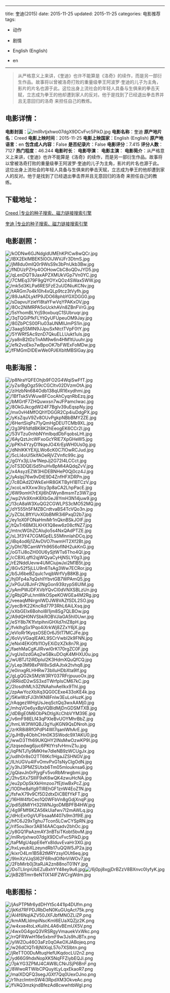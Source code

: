 
---
title: 奎迪(2015)
date: 2015-11-25
updated: 2015-11-25
categories: 电影推荐
tags:
- 动作
- 剧情

- English (English)
- en
---


> 从严格意义上来讲，《奎迪》也许不能算是《洛奇》的续作，而是另一部衍生作品。故事将以曾被洛奇打败的重量级拳王阿波罗·奎迪的儿子为主角，影片的片名也源于此。这位出身上流社会的年轻人具备与生俱来的拳击天赋，立志成为拳王的他却遭到家人的反对。他于是找到了已经退出拳击界并且无意回归的洛奇 来担任自己的教练。

## **电影详情**：

**电影封面**：<img src="https://image.tmdb.org/t/p/w200/mIRvtjxhwo07dgX9DCvFvc5PikD.jpg" alt="/mIRvtjxhwo07dgX9DCvFvc5PikD.jpg" title="/mIRvtjxhwo07dgX9DCvFvc5PikD.jpg">
**电影名称**：奎迪
**原产地片名**：Creed
**电影上映时间**：2015-11-25
**电影上映国家**：English (English)
**原产地语言**：en
**包含成人内容**：False
**是否纪录片**：False
**电影评分**：7.415
**评分人数**：7127
**热门程度**：46.244
**电影时长**：
**电影导演**：
**电影主演**：
**电影简介**：从严格意义上来讲，《奎迪》也许不能算是《洛奇》的续作，而是另一部衍生作品。故事将以曾被洛奇打败的重量级拳王阿波罗·奎迪的儿子为主角，影片的片名也源于此。这位出身上流社会的年轻人具备与生俱来的拳击天赋，立志成为拳王的他却遭到家人的反对。他于是找到了已经退出拳击界并且无意回归的洛奇 来担任自己的教练。

## **下载地址**：
[Creed |专业的种子搜索、磁力链接搜索引擎](https://movie.amd794.com:2083/?search=Creed&ordering=&mode=match_phrase&page_size=10&page=1)

[奎迪 |专业的种子搜索、磁力链接搜索引擎](https://movie.amd794.com:2083/?search=%E5%A5%8E%E8%BF%AA&ordering=&mode=match_phrase&page_size=10&page=1)
 

## **电影剧照**：
<img src="https://image.tmdb.org/t/p/original/kODNw6GJNdgldUMEhKPlCw8wQCr.jpg" alt="/kODNw6GJNdgldUMEhKPlCw8wQCr.jpg" title="/kODNw6GJNdgldUMEhKPlCw8wQCr.jpg"><img src="https://image.tmdb.org/t/p/original/lBX2EklMBEK5I0OIJWVJFr3DtmS.jpg" alt="/lBX2EklMBEK5I0OIJWVJFr3DtmS.jpg" title="/lBX2EklMBEK5I0OIJWVJFr3DtmS.jpg"><img src="https://image.tmdb.org/t/p/original/jM8du0mIQ0r9WsS9x3bPnUkb3Bw.jpg" alt="/jM8du0mIQ0r9WsS9x3bPnUkb3Bw.jpg" title="/jM8du0mIQ0r9WsS9x3bPnUkb3Bw.jpg"><img src="https://image.tmdb.org/t/p/original/fNDUzPZHy4OOHowCbC8oQDvJYD5.jpg" alt="/fNDUzPZHy4OOHowCbC8oQDvJYD5.jpg" title="/fNDUzPZHy4OOHowCbC8oQDvJYD5.jpg"><img src="https://image.tmdb.org/t/p/original/qLenDQT9JaxAPZXMUkVGp7Vn0YC.jpg" alt="/qLenDQT9JaxAPZXMUkVGp7Vn0YC.jpg" title="/qLenDQT9JaxAPZXMUkVGp7Vn0YC.jpg"><img src="https://image.tmdb.org/t/p/original/7CMEq379F9gQYOYxQOz4SWax5WW.jpg" alt="/7CMEq379F9gQYOYxQOz4SWax5WW.jpg" title="/7CMEq379F9gQYOYxQOz4SWax5WW.jpg"><img src="https://image.tmdb.org/t/p/original/mk5d3KLPa6RESFzE2uUDNiuKCNv.jpg" alt="/mk5d3KLPa6RESFzE2uUDNiuKCNv.jpg" title="/mk5d3KLPa6RESFzE2uUDNiuKCNv.jpg"><img src="https://image.tmdb.org/t/p/original/tARGm7o4k10h4xQLp9tcz3tVyfh.jpg" alt="/tARGm7o4k10h4xQLp9tcz3tVyfh.jpg" title="/tARGm7o4k10h4xQLp9tcz3tVyfh.jpg"><img src="https://image.tmdb.org/t/p/original/89JaADLykfP9JDO68phbYGXDGG0.jpg" alt="/89JaADLykfP9JDO68phbYGXDGG0.jpg" title="/89JaADLykfP9JDO68phbYGXDGG0.jpg"><img src="https://image.tmdb.org/t/p/original/sDapvuYzieYI8taYFwVqYPAKxOV.jpg" alt="/sDapvuYzieYI8taYFwVqYPAKxOV.jpg" title="/sDapvuYzieYI8taYFwVqYPAKxOV.jpg"><img src="https://image.tmdb.org/t/p/original/8Oc2NIMRPA5oUckhAVn8ZBnFVrG.jpg" alt="/8Oc2NIMRPA5oUckhAVn8ZBnFVrG.jpg" title="/8Oc2NIMRPA5oUckhAVn8ZBnFVrG.jpg"><img src="https://image.tmdb.org/t/p/original/5sYhomBLYrjS9oxbuqC1SUbruqr.jpg" alt="/5sYhomBLYrjS9oxbuqC1SUbruqr.jpg" title="/5sYhomBLYrjS9oxbuqC1SUbruqr.jpg"><img src="https://image.tmdb.org/t/p/original/3qTQGiPfkFLYtQyUFUpeuOM9Jay.jpg" alt="/3qTQGiPfkFLYtQyUFUpeuOM9Jay.jpg" title="/3qTQGiPfkFLYtQyUFUpeuOM9Jay.jpg"><img src="https://image.tmdb.org/t/p/original/80ZbPCS00Flu03aUNMIlJmPS1in.jpg" alt="/80ZbPCS00Flu03aUNMIlJmPS1in.jpg" title="/80ZbPCS00Flu03aUNMIlJmPS1in.jpg"><img src="https://image.tmdb.org/t/p/original/3aag5SMlN9JJpuSxNtctTVpF0tY.jpg" alt="/3aag5SMlN9JJpuSxNtctTVpF0tY.jpg" title="/3aag5SMlN9JJpuSxNtctTVpF0tY.jpg"><img src="https://image.tmdb.org/t/p/original/5YWRfSAc9znD7QkuELLUukt1uls.jpg" alt="/5YWRfSAc9znD7QkuELLUukt1uls.jpg" title="/5YWRfSAc9znD7QkuELLUukt1uls.jpg"><img src="https://image.tmdb.org/t/p/original/ya8nB2tDzTnAM9w6n4HM1tUuuhr.jpg" alt="/ya8nB2tDzTnAM9w6n4HM1tUuuhr.jpg" title="/ya8nB2tDzTnAM9w6n4HM1tUuuhr.jpg"><img src="https://image.tmdb.org/t/p/original/efk2voEko7wBpoOK7bFWExFoMDw.jpg" alt="/efk2voEko7wBpoOK7bFWExFoMDw.jpg" title="/efk2voEko7wBpoOK7bFWExFoMDw.jpg"><img src="https://image.tmdb.org/t/p/original/fFMGmDIDEwWe0PJ6XbltMBSlGay.jpg" alt="/fFMGmDIDEwWe0PJ6XbltMBSlGay.jpg" title="/fFMGmDIDEwWe0PJ6XbltMBSlGay.jpg">

## **电影海报**：
<img src="https://image.tmdb.org/t/p/original/p8NraYQFEOhjb9FO2G4WqiSwFfT.jpg" alt="/p8NraYQFEOhjb9FO2G4WqiSwFfT.jpg" title="/p8NraYQFEOhjb9FO2G4WqiSwFfT.jpg"><img src="https://image.tmdb.org/t/p/original/yZsrBgOgz59cCGCltv02DVzmOtA.jpg" alt="/yZsrBgOgz59cCGCltv02DVzmOtA.jpg" title="/yZsrBgOgz59cCGCltv02DVzmOtA.jpg"><img src="https://image.tmdb.org/t/p/original/ziHzbNn684Odb138qUR16xydhmi.jpg" alt="/ziHzbNn684Odb138qUR16xydhmi.jpg" title="/ziHzbNn684Odb138qUR16xydhmi.jpg"><img src="https://image.tmdb.org/t/p/original/1BfTsk5VWuw8FCocAhCyqnRbEzq.jpg" alt="/1BfTsk5VWuw8FCocAhCyqnRbEzq.jpg" title="/1BfTsk5VWuw8FCocAhCyqnRbEzq.jpg"><img src="https://image.tmdb.org/t/p/original/bMGrtF7ZHQuwxsn7wJFPamclwac.jpg" alt="/bMGrtF7ZHQuwxsn7wJFPamclwac.jpg" title="/bMGrtF7ZHQuwxsn7wJFPamclwac.jpg"><img src="https://image.tmdb.org/t/p/original/8OkGJkcgdW24F7BgIv39uEqspNy.jpg" alt="/8OkGJkcgdW24F7BgIv39uEqspNy.jpg" title="/8OkGJkcgdW24F7BgIv39uEqspNy.jpg"><img src="https://image.tmdb.org/t/p/original/mx0vH4MfOQhYDGGR2Cp4iuDdgPX.jpg" alt="/mx0vH4MfOQhYDGGR2Cp4iuDdgPX.jpg" title="/mx0vH4MfOQhYDGGR2Cp4iuDdgPX.jpg"><img src="https://image.tmdb.org/t/p/original/yKsZquV9Zv8OUvPgkpNBbBMY2ZE.jpg" alt="/yKsZquV9Zv8OUvPgkpNBbBMY2ZE.jpg" title="/yKsZquV9Zv8OUvPgkpNBbBMY2ZE.jpg"><img src="https://image.tmdb.org/t/p/original/6HertSiqPs71yQmHgDEUTCMb9XL.jpg" alt="/6HertSiqPs71yQmHgDEUTCMb9XL.jpg" title="/6HertSiqPs71yQmHgDEUTCMb9XL.jpg"><img src="https://image.tmdb.org/t/p/original/2g3P81dfdBK8K2hEeogEK6CCr2I.jpg" alt="/2g3P81dfdBK8K2hEeogEK6CCr2I.jpg" title="/2g3P81dfdBK8K2hEeogEK6CCr2I.jpg"><img src="https://image.tmdb.org/t/p/original/53VTzu0nhbNYmIbqdDbFqobsLHt.jpg" alt="/53VTzu0nhbNYmIbqdDbFqobsLHt.jpg" title="/53VTzu0nhbNYmIbqdDbFqobsLHt.jpg"><img src="https://image.tmdb.org/t/p/original/6AyQztJrcWFxoGcYRlE7XpGHeW5.jpg" alt="/6AyQztJrcWFxoGcYRlE7XpGHeW5.jpg" title="/6AyQztJrcWFxoGcYRlE7XpGHeW5.jpg"><img src="https://image.tmdb.org/t/p/original/pPKh4YzyD1NqeJO4XrEpWH0Us0g.jpg" alt="/pPKh4YzyD1NqeJO4XrEpWH0Us0g.jpg" title="/pPKh4YzyD1NqeJO4XrEpWH0Us0g.jpg"><img src="https://image.tmdb.org/t/p/original/dNhIKKYEXjLWo6cK0C7IOwRCJud.jpg" alt="/dNhIKKYEXjLWo6cK0C7IOwRCJud.jpg" title="/dNhIKKYEXjLWo6cK0C7IOwRCJud.jpg"><img src="https://image.tmdb.org/t/p/original/5cLl4oUl5kIfAOeRjVZVnflc99c.jpg" alt="/5cLl4oUl5kIfAOeRjVZVnflc99c.jpg" title="/5cLl4oUl5kIfAOeRjVZVnflc99c.jpg"><img src="https://image.tmdb.org/t/p/original/gGYx3jLUw1NepJj2G72I4LCCct.jpg" alt="/gGYx3jLUw1NepJj2G72I4LCCct.jpg" title="/gGYx3jLUw1NepJj2G72I4LCCct.jpg"><img src="https://image.tmdb.org/t/p/original/oTS3DQEiSd5huHvBpMi4AQdqZvV.jpg" alt="/oTS3DQEiSd5huHvBpMi4AQdqZvV.jpg" title="/oTS3DQEiSd5huHvBpMi4AQdqZvV.jpg"><img src="https://image.tmdb.org/t/p/original/x4AsyzEZW3HiDEBNHeP0Qj0cz4J.jpg" alt="/x4AsyzEZW3HiDEBNHeP0Qj0cz4J.jpg" title="/x4AsyzEZW3HiDEBNHeP0Qj0cz4J.jpg"><img src="https://image.tmdb.org/t/p/original/yAslpj76w9vDtE9D4ZnfHFXDRPn.jpg" alt="/yAslpj76w9vDtE9D4ZnfHFXDRPn.jpg" title="/yAslpj76w9vDtE9D4ZnfHFXDRPn.jpg"><img src="https://image.tmdb.org/t/p/original/7c8DAd2DWkEeHR8GKTByH1BTCzV.jpg" alt="/7c8DAd2DWkEeHR8GKTByH1BTCzV.jpg" title="/7c8DAd2DWkEeHR8GKTByH1BTCzV.jpg"><img src="https://image.tmdb.org/t/p/original/xcoLwXXxw3lcy3p8aCA2LhpPacE.jpg" alt="/xcoLwXXxw3lcy3p8aCA2LhpPacE.jpg" title="/xcoLwXXxw3lcy3p8aCA2LhpPacE.jpg"><img src="https://image.tmdb.org/t/p/original/6W9omH7rEXjI6hDWyn8msmTz3W7.jpg" alt="/6W9omH7rEXjI6hDWyn8msmTz3W7.jpg" title="/6W9omH7rEXjI6hDWyn8msmTz3W7.jpg"><img src="https://image.tmdb.org/t/p/original/wp2Vk9XmK8XbGeJ8YmH3N14juw9.jpg" alt="/wp2Vk9XmK8XbGeJ8YmH3N14juw9.jpg" title="/wp2Vk9XmK8XbGeJ8YmH3N14juw9.jpg"><img src="https://image.tmdb.org/t/p/original/13cA8aW3XuQG2CGWLPS3cMO52MQ.jpg" alt="/13cA8aW3XuQG2CGWLPS3cMO52MQ.jpg" title="/13cA8aW3XuQG2CGWLPS3cMO52MQ.jpg"><img src="https://image.tmdb.org/t/p/original/dY555h5FMZBCrdtvaBS4TcVQo3n.jpg" alt="/dY555h5FMZBCrdtvaBS4TcVQo3n.jpg" title="/dY555h5FMZBCrdtvaBS4TcVQo3n.jpg"><img src="https://image.tmdb.org/t/p/original/yZCbLBftYUvXGbBMR3i6PxqD2b7.jpg" alt="/yZCbLBftYUvXGbBMR3i6PxqD2b7.jpg" title="/yZCbLBftYUvXGbBMR3i6PxqD2b7.jpg"><img src="https://image.tmdb.org/t/p/original/ey1oX0FONaHmiMr1nQknBSkJOIF.jpg" alt="/ey1oX0FONaHmiMr1nQknBSkJOIF.jpg" title="/ey1oX0FONaHmiMr1nQknBSkJOIF.jpg"><img src="https://image.tmdb.org/t/p/original/tQxTr6BM3LKHX1Q8ew6z08cfNZ7.jpg" alt="/tQxTr6BM3LKHX1Q8ew6z08cfNZ7.jpg" title="/tQxTr6BM3LKHX1Q8ew6z08cfNZ7.jpg"><img src="https://image.tmdb.org/t/p/original/mtncWGhZCAIujlo5s4NxQAdPTZE.jpg" alt="/mtncWGhZCAIujlo5s4NxQAdPTZE.jpg" title="/mtncWGhZCAIujlo5s4NxQAdPTZE.jpg"><img src="https://image.tmdb.org/t/p/original/sL3f3Y47CGMGpELS5MlnnlahDCq.jpg" alt="/sL3f3Y47CGMGpELS5MlnnlahDCq.jpg" title="/sL3f3Y47CGMGpELS5MlnnlahDCq.jpg"><img src="https://image.tmdb.org/t/p/original/iBq4od6j1ZAvDVO7hwmHT2Xf2Bt.jpg" alt="/iBq4od6j1ZAvDVO7hwmHT2Xf2Bt.jpg" title="/iBq4od6j1ZAvDVO7hwmHT2Xf2Bt.jpg"><img src="https://image.tmdb.org/t/p/original/yDht7BCamWYh9656oflNH2ukKnG.jpg" alt="/yDht7BCamWYh9656oflNH2ukKnG.jpg" title="/yDht7BCamWYh9656oflNH2ukKnG.jpg"><img src="https://image.tmdb.org/t/p/original/oGTiJ8oZH00U6ySjtWTs6Tho4Ql.jpg" alt="/oGTiJ8oZH00U6ySjtWTs6Tho4Ql.jpg" title="/oGTiJ8oZH00U6ySjtWTs6Tho4Ql.jpg"><img src="https://image.tmdb.org/t/p/original/cCBXLqffi2qjWQyaCyHjNSLY0g3.jpg" alt="/cCBXLqffi2qjWQyaCyHjNSLY0g3.jpg" title="/cCBXLqffi2qjWQyaCyHjNSLY0g3.jpg"><img src="https://image.tmdb.org/t/p/original/rE2NddUevw4UMCiujwJxi2M1B5t.jpg" alt="/rE2NddUevw4UMCiujwJxi2M1B5t.jpg" title="/rE2NddUevw4UMCiujwJxi2M1B5t.jpg"><img src="https://image.tmdb.org/t/p/original/8Gv52f5jLLU9n6TsAg3Ww7ECRor.jpg" alt="/8Gv52f5jLLU9n6TsAg3Ww7ECRor.jpg" title="/8Gv52f5jLLU9n6TsAg3Ww7ECRor.jpg"><img src="https://image.tmdb.org/t/p/original/bSJi6beBZqulc1vqjbWrfVyB8KB.jpg" alt="/bSJi6beBZqulc1vqjbWrfVyB8KB.jpg" title="/bSJi6beBZqulc1vqjbWrfVyB8KB.jpg"><img src="https://image.tmdb.org/t/p/original/hj0Fp4a7qQshllYbvtGB7WPAmQ5.jpg" alt="/hj0Fp4a7qQshllYbvtGB7WPAmQ5.jpg" title="/hj0Fp4a7qQshllYbvtGB7WPAmQ5.jpg"><img src="https://image.tmdb.org/t/p/original/xPGuUBJnFr2NgGon939zypS6UIM.jpg" alt="/xPGuUBJnFr2NgGon939zypS6UIM.jpg" title="/xPGuUBJnFr2NgGon939zypS6UIM.jpg"><img src="https://image.tmdb.org/t/p/original/yAmPWJDFXVbYQvCl0dVNXSBLzUn.jpg" alt="/yAmPWJDFXVbYQvCl0dVNXSBLzUn.jpg" title="/yAmPWJDFXVbYQvCl0dVNXSBLzUn.jpg"><img src="https://image.tmdb.org/t/p/original/gRbjQPuLhmWkOSpeKOWGEa4M2Rg.jpg" alt="/gRbjQPuLhmWkOSpeKOWGEa4M2Rg.jpg" title="/gRbjQPuLhmWkOSpeKOWGEa4M2Rg.jpg"><img src="https://image.tmdb.org/t/p/original/veeaqMNirgnIWDJW8VAZfSDL2SO.jpg" alt="/veeaqMNirgnIWDJW8VAZfSDL2SO.jpg" title="/veeaqMNirgnIWDJW8VAZfSDL2SO.jpg"><img src="https://image.tmdb.org/t/p/original/yecBrK22KncRd77P3RhL6AiLXsq.jpg" alt="/yecBrK22KncRd77P3RhL6AiLXsq.jpg" title="/yecBrK22KncRd77P3RhL6AiLXsq.jpg"><img src="https://image.tmdb.org/t/p/original/xXbGEIx6Bohol8I1jm8Sg7QLBOw.jpg" alt="/xXbGEIx6Bohol8I1jm8Sg7QLBOw.jpg" title="/xXbGEIx6Bohol8I1jm8Sg7QLBOw.jpg"><img src="https://image.tmdb.org/t/p/original/A9dQH0NVSbkROBVJlaGA5hI0Uwr.jpg" alt="/A9dQH0NVSbkROBVJlaGA5hI0Uwr.jpg" title="/A9dQH0NVSbkROBVJlaGA5hI0Uwr.jpg"><img src="https://image.tmdb.org/t/p/original/eSY8b7K1fxtpihniGHXd7nlZ8pH.jpg" alt="/eSY8b7K1fxtpihniGHXd7nlZ8pH.jpg" title="/eSY8b7K1fxtpihniGHXd7nlZ8pH.jpg"><img src="https://image.tmdb.org/t/p/original/fvkIhgSx1Pqo4iXrkWj8ZZxY6jX.jpg" alt="/fvkIhgSx1Pqo4iXrkWj8ZZxY6jX.jpg" title="/fvkIhgSx1Pqo4iXrkWj8ZZxY6jX.jpg"><img src="https://image.tmdb.org/t/p/original/eVloRr1KyqsOSEOr6J5tT7MCJFe.jpg" alt="/eVloRr1KyqsOSEOr6J5tT7MCJFe.jpg" title="/eVloRr1KyqsOSEOr6J5tT7MCJFe.jpg"><img src="https://image.tmdb.org/t/p/original/6oVyVGaqIEAKL9SCrVwbI2k9FNN.jpg" alt="/6oVyVGaqIEAKL9SCrVwbI2k9FNN.jpg" title="/6oVyVGaqIEAKL9SCrVwbI2k9FNN.jpg"><img src="https://image.tmdb.org/t/p/original/eNxI4EKi0fb11OyEXiDzXZk8n7R.jpg" alt="/eNxI4EKi0fb11OyEXiDzXZk8n7R.jpg" title="/eNxI4EKi0fb11OyEXiDzXZk8n7R.jpg"><img src="https://image.tmdb.org/t/p/original/faehMaCgKJlRvwI0rK170rgZC0F.jpg" alt="/faehMaCgKJlRvwI0rK170rgZC0F.jpg" title="/faehMaCgKJlRvwI0rK170rgZC0F.jpg"><img src="https://image.tmdb.org/t/p/original/vgUs0zdGAq2w5BkuDOqK4MHXU0u.jpg" alt="/vgUs0zdGAq2w5BkuDOqK4MHXU0u.jpg" title="/vgUs0zdGAq2w5BkuDOqK4MHXU0u.jpg"><img src="https://image.tmdb.org/t/p/original/wUBTJ12iRDplul2K3HdmXQuQfCQ.jpg" alt="/wUBTJ12iRDplul2K3HdmXQuQfCQ.jpg" title="/wUBTJ12iRDplul2K3HdmXQuQfCQ.jpg"><img src="https://image.tmdb.org/t/p/original/yLep3M98xPW8xSdlAJtxk2tvhq8.jpg" alt="/yLep3M98xPW8xSdlAJtxk2tvhq8.jpg" title="/yLep3M98xPW8xSdlAJtxk2tvhq8.jpg"><img src="https://image.tmdb.org/t/p/original/e0inxgRLHHRw73bIIuHDbXta9If.jpg" alt="/e0inxgRLHHRw73bIIuHDbXta9If.jpg" title="/e0inxgRLHHRw73bIIuHDbXta9If.jpg"><img src="https://image.tmdb.org/t/p/original/gLgQG2kSMzW3RY037RFrjpuuoOx.jpg" alt="/gLgQG2kSMzW3RY037RFrjpuuoOx.jpg" title="/gLgQG2kSMzW3RY037RFrjpuuoOx.jpg"><img src="https://image.tmdb.org/t/p/original/iRRiidD2wSS3xdTWrfpIsCM67kC.jpg" alt="/iRRiidD2wSS3xdTWrfpIsCM67kC.jpg" title="/iRRiidD2wSS3xdTWrfpIsCM67kC.jpg"><img src="https://image.tmdb.org/t/p/original/2IosdhMLh3ZtNAahvAelIkx9Thl.jpg" alt="/2IosdhMLh3ZtNAahvAelIkx9Thl.jpg" title="/2IosdhMLh3ZtNAahvAelIkx9Thl.jpg"><img src="https://image.tmdb.org/t/p/original/zpAwYozXbXq3QG0CExe433oKE4k.jpg" alt="/zpAwYozXbXq3QG0CExe433oKE4k.jpg" title="/zpAwYozXbXq3QG0CExe433oKE4k.jpg"><img src="https://image.tmdb.org/t/p/original/5KwWzFJi3h1KN8Fnlw3EuLoHuzK.jpg" alt="/5KwWzFJi3h1KN8Fnlw3EuLoHuzK.jpg" title="/5KwWzFJi3h1KN8Fnlw3EuLoHuzK.jpg"><img src="https://image.tmdb.org/t/p/original/rAqgezWHgUsJeqSctQq3wxAAMj0.jpg" alt="/rAqgezWHgUsJeqSctQq3wxAAMj0.jpg" title="/rAqgezWHgUsJeqSctQq3wxAAMj0.jpg"><img src="https://image.tmdb.org/t/p/original/mhqVOe6yxBpVQBIdMjDnGDSMTXB.jpg" alt="/mhqVOe6yxBpVQBIdMjDnGDSMTXB.jpg" title="/mhqVOe6yxBpVQBIdMjDnGDSMTXB.jpg"><img src="https://image.tmdb.org/t/p/original/dDBgE0M6ObPkDtIgXcChbVYM39E.jpg" alt="/dDBgE0M6ObPkDtIgXcChbVYM39E.jpg" title="/dDBgE0M6ObPkDtIgXcChbVYM39E.jpg"><img src="https://image.tmdb.org/t/p/original/v6mF98ELf43qPXIeBvUOYMhrBbZ.jpg" alt="/v6mF98ELf43qPXIeBvUOYMhrBbZ.jpg" title="/v6mF98ELf43qPXIeBvUOYMhrBbZ.jpg"><img src="https://image.tmdb.org/t/p/original/hmLW3fWlQBJ3gYujKGN9QsDNroh.jpg" alt="/hmLW3fWlQBJ3gYujKGN9QsDNroh.jpg" title="/hmLW3fWlQBJ3gYujKGN9QsDNroh.jpg"><img src="https://image.tmdb.org/t/p/original/zrKR8i8RfOPdPI4Wl7qanlWhArE.jpg" alt="/zrKR8i8RfOPdPI4Wl7qanlWhArE.jpg" title="/zrKR8i8RfOPdPI4Wl7qanlWhArE.jpg"><img src="https://image.tmdb.org/t/p/original/gJHBy4ObhCHn0K3SWodc9X1AKU0.jpg" alt="/gJHBy4ObhCHn0K3SWodc9X1AKU0.jpg" title="/gJHBy4ObhCHn0K3SWodc9X1AKU0.jpg"><img src="https://image.tmdb.org/t/p/original/wwD3Tfh69UKQHY2INsMwOzwKP9I.jpg" alt="/wwD3Tfh69UKQHY2INsMwOzwKP9I.jpg" title="/wwD3Tfh69UKQHY2INsMwOzwKP9I.jpg"><img src="https://image.tmdb.org/t/p/original/lzqsedwg6juc6PKtYrsfvHmvZ1u.jpg" alt="/lzqsedwg6juc6PKtYrsfvHmvZ1u.jpg" title="/lzqsedwg6juc6PKtYrsfvHmvZ1u.jpg"><img src="https://image.tmdb.org/t/p/original/iqPNTJ1y9MKHw7dIeNB9zWCUgJx.jpg" alt="/iqPNTJ1y9MKHw7dIeNB9zWCUgJx.jpg" title="/iqPNTJ1y9MKHw7dIeNB9zWCUgJx.jpg"><img src="https://image.tmdb.org/t/p/original/udlh0r8sO2TT6tKc1HgaJZSHNGV.jpg" alt="/udlh0r8sO2TT6tKc1HgaJZSHNGV.jpg" title="/udlh0r8sO2TT6tKc1HgaJZSHNGV.jpg"><img src="https://image.tmdb.org/t/p/original/lLhUGVu4IFvOmvPxG1sNyCIgOdN.jpg" alt="/lLhUGVu4IFvOmvPxG1sNyCIgOdN.jpg" title="/lLhUGVu4IFvOmvPxG1sNyCIgOdN.jpg"><img src="https://image.tmdb.org/t/p/original/y3hJ3PMZSUtxb6Tm05mlouknsa6.jpg" alt="/y3hJ3PMZSUtxb6Tm05mlouknsa6.jpg" title="/y3hJ3PMZSUtxb6Tm05mlouknsa6.jpg"><img src="https://image.tmdb.org/t/p/original/gQiavJn0rPjygFv5voRbMrwgbmi.jpg" alt="/gQiavJn0rPjygFv5voRbMrwgbmi.jpg" title="/gQiavJn0rPjygFv5voRbMrwgbmi.jpg"><img src="https://image.tmdb.org/t/p/original/2hvSXx7SllIF9xK6wQK4zwuHcNA.jpg" alt="/2hvSXx7SllIF9xK6wQK4zwuHcNA.jpg" title="/2hvSXx7SllIF9xK6wQK4zwuHcNA.jpg"><img src="https://image.tmdb.org/t/p/original/eu2pOpSkXkHmzoo7fEjtiwBxPcZ.jpg" alt="/eu2pOpSkXkHmzoo7fEjtiwBxPcZ.jpg" title="/eu2pOpSkXkHmzoo7fEjtiwBxPcZ.jpg"><img src="https://image.tmdb.org/t/p/original/1ODhe8aYg9TIREhGF1znW4EoZ1N.jpg" alt="/1ODhe8aYg9TIREhGF1znW4EoZ1N.jpg" title="/1ODhe8aYg9TIREhGF1znW4EoZ1N.jpg"><img src="https://image.tmdb.org/t/p/original/fsfwX79v9Cf5D2dtxDiCBEfYkFT.jpg" alt="/fsfwX79v9Cf5D2dtxDiCBEfYkFT.jpg" title="/fsfwX79v9Cf5D2dtxDiCBEfYkFT.jpg"><img src="https://image.tmdb.org/t/p/original/16HW4fbCeo1Q0WFbVn8gGdjXnqP.jpg" alt="/16HW4fbCeo1Q0WFbVn8gGdjXnqP.jpg" title="/16HW4fbCeo1Q0WFbVn8gGdjXnqP.jpg"><img src="https://image.tmdb.org/t/p/original/pdl5j8MIYH32IWNJgoDMBPFB4HW.jpg" alt="/pdl5j8MIYH32IWNJgoDMBPFB4HW.jpg" title="/pdl5j8MIYH32IWNJgoDMBPFB4HW.jpg"><img src="https://image.tmdb.org/t/p/original/4g9FMf6KZA56kUiafwv7I2mAWLq.jpg" alt="/4g9FMf6KZA56kUiafwv7I2mAWLq.jpg" title="/4g9FMf6KZA56kUiafwv7I2mAWLq.jpg"><img src="https://image.tmdb.org/t/p/original/dHcExr0gVUFbsaaM407s9m3f9lE.jpg" alt="/dHcExr0gVUFbsaaM407s9m3f9lE.jpg" title="/dHcExr0gVUFbsaaM407s9m3f9lE.jpg"><img src="https://image.tmdb.org/t/p/original/hfC6J29xTghu7Tcon5LCwCYSpRN.jpg" alt="/hfC6J29xTghu7Tcon5LCwCYSpRN.jpg" title="/hfC6J29xTghu7Tcon5LCwCYSpRN.jpg"><img src="https://image.tmdb.org/t/p/original/rif5ou3kor3AB14AACqadv2bhOc.jpg" alt="/rif5ou3kor3AB14AACqadv2bhOc.jpg" title="/rif5ou3kor3AB14AACqadv2bhOc.jpg"><img src="https://image.tmdb.org/t/p/original/y8GQ1PaAzmAY3nBTsiTKobt5bvM.jpg" alt="/y8GQ1PaAzmAY3nBTsiTKobt5bvM.jpg" title="/y8GQ1PaAzmAY3nBTsiTKobt5bvM.jpg"><img src="https://image.tmdb.org/t/p/original/mIRvtjxhwo07dgX9DCvFvc5PikD.jpg" alt="/mIRvtjxhwo07dgX9DCvFvc5PikD.jpg" title="/mIRvtjxhwo07dgX9DCvFvc5PikD.jpg"><img src="https://image.tmdb.org/t/p/original/taPMgU4ppE6eYx8IduvEvaHr3XG.jpg" alt="/taPMgU4ppE6eYx8IduvEvaHr3XG.jpg" title="/taPMgU4ppE6eYx8IduvEvaHr3XG.jpg"><img src="https://image.tmdb.org/t/p/original/hxLyeubXLzeyndRb17uQQW5JP2a.jpg" alt="/hxLyeubXLzeyndRb17uQQW5JP2a.jpg" title="/hxLyeubXLzeyndRb17uQQW5JP2a.jpg"><img src="https://image.tmdb.org/t/p/original/kixrO4Lm1B582tMRYzsylOUt6eq.jpg" alt="/kixrO4Lm1B582tMRYzsylOUt6eq.jpg" title="/kixrO4Lm1B582tMRYzsylOUt6eq.jpg"><img src="https://image.tmdb.org/t/p/original/9lmXzVJqSI62F6RndOINnViWOv7.jpg" alt="/9lmXzVJqSI62F6RndOINnViWOv7.jpg" title="/9lmXzVJqSI62F6RndOINnViWOv7.jpg"><img src="https://image.tmdb.org/t/p/original/2FbMirb0j3taRJA2zn88noT01NY.jpg" alt="/2FbMirb0j3taRJA2zn88noT01NY.jpg" title="/2FbMirb0j3taRJA2zn88noT01NY.jpg"><img src="https://image.tmdb.org/t/p/original/DoTLlinjnUbEZuBxhYY48ey9u6.jpg" alt="/DoTLlinjnUbEZuBxhYY48ey9u6.jpg" title="/DoTLlinjnUbEZuBxhYY48ey9u6.jpg"><img src="https://image.tmdb.org/t/p/original/6j0pj8xgjDrBZzV8BXnvc0IyfyK.jpg" alt="/6j0pj8xgjDrBZzV8BXnvc0IyfyK.jpg" title="/6j0pj8xgjDrBZzV8BXnvc0IyfyK.jpg"><img src="https://image.tmdb.org/t/p/original/jkB2BTmrr8eNTIX14lFZWCrgWdm.jpg" alt="/jkB2BTmrr8eNTIX14lFZWCrgWdm.jpg" title="/jkB2BTmrr8eNTIX14lFZWCrgWdm.jpg">

## **电影图标**：
<img src="https://image.tmdb.org/t/p/original/jAsPTPMr6ydDHYt5c441lp4DUfm.png" alt="/jAsPTPMr6ydDHYt5c441lp4DUfm.png" title="/jAsPTPMr6ydDHYt5c441lp4DUfm.png"><img src="https://image.tmdb.org/t/p/original/jkKd7RFPDJRbDeN0KuGUqAct75k.png" alt="/jkKd7RFPDJRbDeN0KuGUqAct75k.png" title="/jkKd7RFPDJRbDeN0KuGUqAct75k.png"><img src="https://image.tmdb.org/t/p/original/Al4f6NqlAZV50JXFJbfMNOZLiZP.png" alt="/Al4f6NqlAZV50JXFJbfMNOZLiZP.png" title="/Al4f6NqlAZV50JXFJbfMNOZLiZP.png"><img src="https://image.tmdb.org/t/p/original/kmAMLldmpiNscKmI6EUaXQZjz2K.png" alt="/kmAMLldmpiNscKmI6EUaXQZjz2K.png" title="/kmAMLldmpiNscKmI6EUaXQZjz2K.png"><img src="https://image.tmdb.org/t/p/original/w4xxe4toLxKulihL4A6vBEmUX5V.png" alt="/w4xxe4toLxKulihL4A6vBEmUX5V.png" title="/w4xxe4toLxKulihL4A6vBEmUX5V.png"><img src="https://image.tmdb.org/t/p/original/4wx0G4goQ3VRSRgyVmauekVxWkc.png" alt="/4wx0G4goQ3VRSRgyVmauekVxWkc.png" title="/4wx0G4goQ3VRSRgyVmauekVxWkc.png"><img src="https://image.tmdb.org/t/p/original/rrQFRWwH16e5xbmF9w3Js9hJBTx.png" alt="/rrQFRWwH16e5xbmF9w3Js9hJBTx.png" title="/rrQFRWwH16e5xbmF9w3Js9hJBTx.png"><img src="https://image.tmdb.org/t/p/original/yIWZOu46O3aFz0qOAeOXJABojeq.png" alt="/yIWZOu46O3aFz0qOAeOXJABojeq.png" title="/yIWZOu46O3aFz0qOAeOXJABojeq.png"><img src="https://image.tmdb.org/t/p/original/w26dClQTr8jNIXiqL57o7XSIbtn.png" alt="/w26dClQTr8jNIXiqL57o7XSIbtn.png" title="/w26dClQTr8jNIXiqL57o7XSIbtn.png"><img src="https://image.tmdb.org/t/p/original/jReTTO0DuMtuqHefUKqdocLU2n2.png" alt="/jReTTO0DuMtuqHefUKqdocLU2n2.png" title="/jReTTO0DuMtuqHefUKqdocLU2n2.png"><img src="https://image.tmdb.org/t/p/original/yd66G9hdxNopXK5NqFFZiybEQJi.png" alt="/yd66G9hdxNopXK5NqFFZiybEQJi.png" title="/yd66G9hdxNopXK5NqFFZiybEQJi.png"><img src="https://image.tmdb.org/t/p/original/7pkYG3ZPMJ4CAW8LCNrJSjP6BnF.png" alt="/7pkYG3ZPMJ4CAW8LCNrJSjP6BnF.png" title="/7pkYG3ZPMJ4CAW8LCNrJSjP6BnF.png"><img src="https://image.tmdb.org/t/p/original/8WwoRTWibCPQuyitLyLqxEkaoR7.png" alt="/8WwoRTWibCPQuyitLyLqxEkaoR7.png" title="/8WwoRTWibCPQuyitLyLqxEkaoR7.png"><img src="https://image.tmdb.org/t/p/original/malXDQFQ3segJGXf7Qq0UexOJno.png" alt="/malXDQFQ3segJGXf7Qq0UexOJno.png" title="/malXDQFQ3segJGXf7Qq0UexOJno.png"><img src="https://image.tmdb.org/t/p/original/r1IhzcImtmSW4i3RpdXM3OkveAc.png" alt="/r1IhzcImtmSW4i3RpdXM3OkveAc.png" title="/r1IhzcImtmSW4i3RpdXM3OkveAc.png"><img src="https://image.tmdb.org/t/p/original/fVAQ3mzkjndBfezAd8cwwhtbWgl.png" alt="/fVAQ3mzkjndBfezAd8cwwhtbWgl.png" title="/fVAQ3mzkjndBfezAd8cwwhtbWgl.png">
